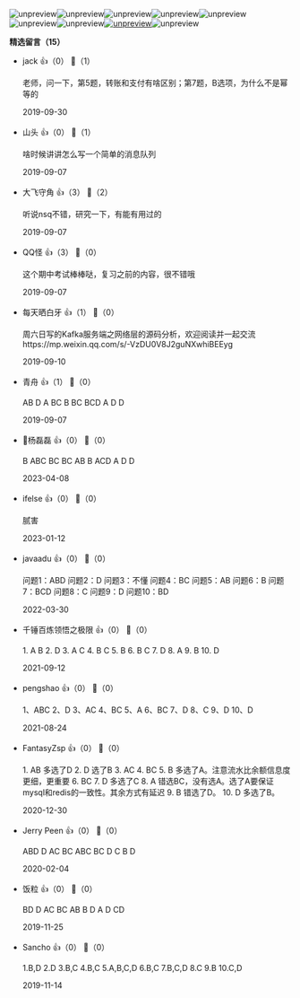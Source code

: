 ![unpreview](https://static001.geekbang.org/resource/image/62/da/6213c146f8704f7624206e3b0255f0da.png?wh=698%2A783)![unpreview](https://static001.geekbang.org/resource/image/8f/4b/8fa104905654eb17e317c64138899e4b.png?wh=694%2A959)![unpreview](https://static001.geekbang.org/resource/image/dd/b9/dddd73a053b5adbc0f5ddf26d73707b9.png?wh=694%2A1299)![unpreview](https://static001.geekbang.org/resource/image/26/c5/269b9641d87ae63187d7d9e994fd9ac5.png?wh=694%2A1594)![unpreview](https://static001.geekbang.org/resource/image/f6/ad/f64aee76954257f6eca29b543e2b94ad.png?wh=694%2A1426)![unpreview](https://static001.geekbang.org/resource/image/24/7a/24b16c404ac2658c05075a9e8050ee7a.png?wh=694%2A1276)![unpreview](https://static001.geekbang.org/resource/image/46/bc/46269791b3921c9e6be013adcbf054bc.png?wh=694%2A206)[![unpreview](https://static001.geekbang.org/resource/image/4b/fa/4b45828fbefbc59dcfa3148b26f11ffa.png?wh=694%2A65)](https://time.geekbang.org/column/article/131918)![unpreview](https://static001.geekbang.org/resource/image/80/bd/80aa9201c33e904b9c02f0044d7584bd.png?wh=694%2A181)
<div><strong>精选留言（15）</strong></div><ul>
<li><span>jack</span> 👍（0） 💬（1）<p>老师，问一下，第5题，转账和支付有啥区别；第7题，B选项，为什么不是幂等的</p>2019-09-30</li><br/><li><span>山头</span> 👍（0） 💬（1）<p>啥时候讲讲怎么写一个简单的消息队列</p>2019-09-07</li><br/><li><span>大飞守角</span> 👍（3） 💬（2）<p>听说nsq不错，研究一下，有能有用过的</p>2019-09-07</li><br/><li><span>QQ怪</span> 👍（3） 💬（0）<p>这个期中考试棒棒哒，复习之前的内容，很不错哦</p>2019-09-07</li><br/><li><span>每天晒白牙</span> 👍（1） 💬（0）<p>周六日写的Kafka服务端之网络层的源码分析，欢迎阅读并一起交流
https:&#47;&#47;mp.weixin.qq.com&#47;s&#47;-VzDU0V8J2guNXwhiBEEyg</p>2019-09-10</li><br/><li><span>青舟</span> 👍（1） 💬（0）<p>AB D A BC B BC BCD A D D</p>2019-09-07</li><br/><li><span>🐷杨磊磊</span> 👍（0） 💬（0）<p>B 
ABC
BC
BC
AB
B
ACD
A
D
D</p>2023-04-08</li><br/><li><span>ifelse</span> 👍（0） 💬（0）<p>腻害</p>2023-01-12</li><br/><li><span>javaadu</span> 👍（0） 💬（0）<p>问题1：ABD
问题2：D
问题3：不懂
问题4：BC
问题5：AB
问题6：B
问题7：BCD
问题8：C
问题9：D
问题10：BD</p>2022-03-30</li><br/><li><span>千锤百炼领悟之极限</span> 👍（0） 💬（0）<p>1. A B
2. D
3. A C
4. B C
5. B
6. B C
7. D
8. A
9. B
10. D</p>2021-09-12</li><br/><li><span>pengshao</span> 👍（0） 💬（0）<p>1、ABC
2、D
3、AC
4、BC
5、A
6、BC
7、D
8、C
9、D
10、D</p>2021-08-24</li><br/><li><span>FantasyZsp</span> 👍（0） 💬（0）<p>1. AB	多选了D
2. D	选了B
3. AC
4. BC
5. B	多选了A。注意流水比余额信息度更细，更重要
6. BC
7. D	多选了C
8. A	错选BC，没有选A。选了A要保证mysql和redis的一致性。其余方式有延迟
9. B	错选了D。
10. D	多选了B。</p>2020-12-30</li><br/><li><span>Jerry Peen</span> 👍（0） 💬（0）<p>ABD D AC BC ABC BC D C B D</p>2020-02-04</li><br/><li><span>饭粒</span> 👍（0） 💬（0）<p>BD D AC BC AB B D A D CD </p>2019-11-25</li><br/><li><span>Sancho</span> 👍（0） 💬（0）<p>1.B,D
2.D
3.B,C
4.B,C
5.A,B,C,D
6.B,C
7.B,C,D
8.C
9.B
10.C,D</p>2019-11-14</li><br/>
</ul>